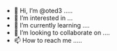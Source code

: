 - 👋 Hi, I’m @oted3 .....
- 👀 I’m interested in ...
- 🌱 I’m currently learning ....
- 💞️ I’m looking to collaborate on ....
- 📫 How to reach me .....

<!---
oted3/oted3 is a ✨ special ✨ repository because its `README.md` (this file) appears on your GitHub profile.
You can click the Preview link to take a look at your changes.
--->
